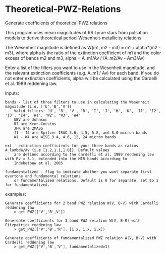 # Theoretical-PWZ-Relations
Generate coefficients of theoretical PWZ relations


This program uses mean magnitudes of RR Lyrae stars from pulsation models to derive theoretical 
period-Wesenheit-metallicity relations. 

The Wesenheit magnitude is defined as W(m1, m2 - m3) = m1 + alpha*(m2 - m3), where 
alpha is the ratio of the extinction coefficient of m1 and the color excess of bands m2 and m3,
alpha = A_m1/Av / (A_m2/Av - Am3/Av)

Enter a list of the filters you want to use in the Wesenheit magnitude, and
the relevant extinction coefficients (e.g. A_m1 / Av) for each band. If you do not enter extinction coefficients,
alpha will be calculated using the Cardelli et al. 1989 reddening law. 

Inputs: 
    
    bands - list of three filters to use in calculating the Wesenheit magnitude (i.e. ['U','B','V'])
        Valid filters: 'U', 'B', 'V', 'R', 'I', 'J', 'H', 'K', 'I1', 'I2', 'I3', 'I4', 'W1', 'W2', 'W3', 'W4'
        UBV are Johnson
        RI are Kron-Cousins
        JHK are 2MASS
        I1 - I4 are Spitzer IRAC 3.6, 4.5, 5.8, and 8.0 micron bands
        W1 - W4 are WISE 3.4, 4.6, 12, 24 micron bands

    ext - extinction coefficients for your three bands as ratios A_lambda/Av (i.e [1.2,1.1,1.0]). Default values 
        are defined according to the Cardelli et al. 1989 reddening law with Rv = 3.1, extended into the MIR bands according to
        Indebetouw et al. 2005
    
    fundamentalized - flag to indicate whether you want separate first overtone and fundamental relations
        or fundamentalized relations. Default is 0 for separate, set to 1 for fundamentalized.


examples:

    Generate coefficients for 2 band PWZ relation W(V, B-V) with Cardelli reddening law
        > get_PWZ(['V','B',V'])

    Genereate coefficients for 3 band PWZ relation W(V, B-R) with Fitzpatrick reddening law
        > get_PWZ(['V','B','R'], [1.x, 1.x, 1.x])

    Generate coefficients of fundamentalized PWZ relation W(V, B-V) with Cardelli reddening law 
        > get_PWZ(['V','B','V'], fundamentalized=1)
